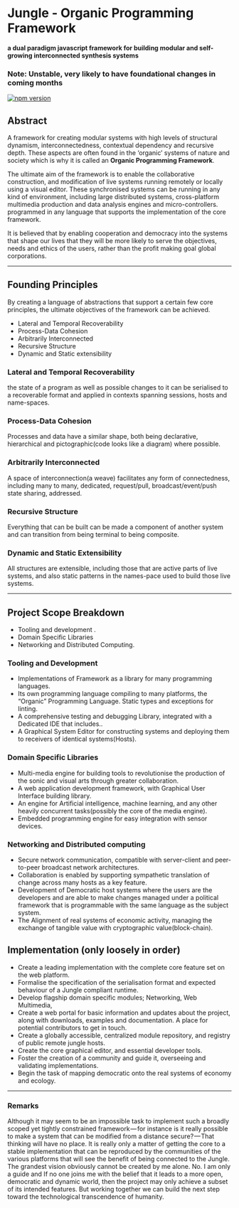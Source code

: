 
# Jungle - Organic Programming Framework

__a dual paradigm javascript framework for building modular and self-growing interconnected synthesis systems__

### Note: Unstable, very likely to have foundational changes in coming months

[![npm version](https://badge.fury.io/js/junglejs.svg)](https://badge.fury.io/js/junglejs)

## Abstract

A framework for creating modular systems with high levels of structural dynamism, interconnectedness, contextual dependency and recursive depth. These aspects are often found in the ‘organic’ systems of nature and society which is why it is called an __Organic Programming Framework__.

The ultimate aim of the framework is to enable the collaborative construction, and modification of live systems running remotely or locally using a visual editor. These synchronised systems can be running in any kind of environment, including large distributed systems, cross-platform multimedia production and data analysis engines and micro-controllers. programmed in any language that supports the implementation of the core framework.

It is believed that by enabling cooperation and democracy into the systems that shape our lives that they will be more likely to serve the objectives, needs and ethics of the users, rather than the profit making goal global corporations.

---
## Founding Principles

By creating a language of abstractions that support a certain few core principles, the ultimate objectives of the framework can be achieved.

- Lateral and Temporal Recoverability
- Process-Data Cohesion
- Arbitrarily Interconnected
- Recursive Structure
- Dynamic and Static extensibility

### Lateral and Temporal Recoverability

the state of a program as well as possible changes to it can be serialised to a recoverable format and applied in contexts spanning sessions, hosts and name-spaces.

### Process-Data Cohesion

Processes and data have a similar shape, both being declarative, hierarchical and pictographic(code looks like a diagram) where possible.

### Arbitrarily Interconnected

A space of interconnection(a weave) facilitates any form of connectedness, including many to many, dedicated, request/pull, broadcast/event/push state sharing, addressed.

### Recursive Structure

Everything that can be built can be made a component of another system and can transition from being terminal to being composite.

### Dynamic and Static Extensibility

All structures are extensible, including those that are active parts of live systems, and also static patterns in the names-pace used to build those live systems.

---
## Project Scope Breakdown

- Tooling and development .
- Domain Specific Libraries
- Networking and Distributed Computing.

### Tooling and Development

- Implementations of Framework as a library for many programming languages.
- Its own programming language compiling to many platforms, the “Organic” Programming Language. Static types and exceptions for linting.
- A comprehensive testing and debugging Library, integrated with a Dedicated IDE that includes..
- A Graphical System Editor for constructing systems and deploying them to receivers of identical systems(Hosts).

### Domain Specific Libraries
- Multi-media engine for building tools to revolutionise the production of the sonic and visual arts through greater collaboration.
- A web application development framework, with Graphical User Interface building library.
- An engine for Artificial intelligence, machine learning, and any other heavily concurrent tasks(possibly the core of the media engine).
- Embedded programming engine for easy integration with sensor devices.

### Networking and Distributed computing

- Secure network communication, compatible with server-client and peer-to-peer broadcast network architectures.
- Collaboration is enabled by supporting sympathetic translation of change across many hosts as a key feature.
- Development of Democratic host systems where the users are the developers and are able to make changes managed under a political framework that is programmable with the same language as the subject system.
- The Alignment of real systems of economic activity, managing the exchange of tangible value with cryptographic value(block-chain).

## Implementation (only loosely in order)

- Create a leading implementation with the complete core feature set on the web platform.
- Formalise the specification of the serialisation format and expected behaviour of a Jungle compliant runtime.
- Develop flagship domain specific modules; Networking, Web Multimedia,
- Create a web portal for basic information and updates about the project, along with downloads, examples and documentation. A place for potential contributors to get in touch.
- Create a globally accessible, centralized module repository, and registry of public remote jungle hosts.
- Create the core graphical editor, and essential developer tools.
- Foster the creation of a community and guide it, overseeing and validating implementations.
- Begin the task of mapping democratic onto the real systems of economy and ecology.

---

### Remarks

Although it may seem to be an impossible task to implement such a broadly scoped yet tightly constrained framework — for instance is it really possible to make a system that can be modified from a distance secure? — That thinking will have no place. It is really only a matter of getting the core to a stable implementation that can be reproduced by the communities of the various platforms that will see the benefit of being connected to the Jungle. The grandest vision obviously cannot be created by me alone. No. I am only a guide and If no one joins me with the belief that it leads to a more open, democratic and dynamic world, then the project may only achieve a subset of its intended features. But working together we can build the next step toward the technological transcendence of humanity.
